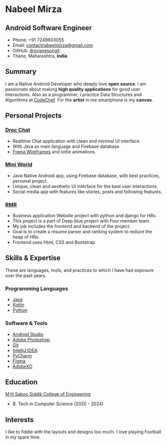 # Nabeel Mirza

## Android Software Engineer

- Phone: +91 7249603055
- Email: [contactnabeelmirza@gmail.com](contactnabeelmirza@gmail.com)
- GitHub: [drocgoesongit](https://github.com/drocgoesongit)
- Thane, Maharashtra, **India**


## Summary

I am a Native Android Developer who deeply love **open source**. I am passionate about making **high quality applications** for good user interactions. Also as a programmer, I practice Data Structures and Algorithms at [CodeChef](https://www.codechef.com/users/drocgoescode). For the **artist** in me  smartphone is my **canvas**.


## Personal Projects

### **[Droc Chat](https://github.com/drocgoesongit/Droc-Chat)**  

* Realtime Chat application with clean and minimal UI interface.
* With Java as main language and Firebase database.
* [Figma Wireframes](https://www.figma.com/file/SG8zEUf4OK0DyjACp8X0cG/DrocChat?node-id=10%3A52) and lottie animations.


### **[Mini World](https://github.com/drocgoesongit/MiniWorld)**  

* Java Native Android app, using Firebase database, with best practices, personal project.
* Unique, clean and aesthetic UI interface for the best user interactions.
* Social media app with features like stories, posts and following features.


### **[RMR](https://github.com/drocgoesongit/RMR)**

* Business application Website project with python and django for HRs.
* This project is a part of Deep blue project with Four member team.
* My job includes the frontend and backend of the project.
* Goal is to create a resume parser and ranking system to reduce the heap of HRs.
* Frontend uses Html, CSS and Bootstrap.


## Skills & Expertise

These are languages, tools, and practices to which I have had exposure over the past years.

### Programming Languages

- [Java](https://www.java.com)
- [Kotlin](http://kotlinlang.org)
- [Python](https://www.python.org)


### Software & Tools

- [Android Studio](https://developer.android.com/studio/index.html?hl=zh-cn)
- [Adobe Photoshop](http://www.adobe.com/cn/products/cs6/photoshop.html)
- [Git](https://git-scm.com)
- [IntelliJ IDEA](https://www.jetbrains.com/idea)
- [PyCharm](https://www.jetbrains.com/pycharm)
- [Figma](https://www.figma.com)
- [AdobeXD](https://www.adobe.com/)


## Education

[M H Saboo Siddik College of Engineering](https://www.mhssce.ac.in/)
 - B. Tech in Computer Science (2020 - 2024)


## Interests

I like to fiddle with the layouts and designs too much. I love playing Football in my spare time.
